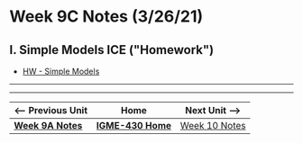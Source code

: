 # Week 9C Notes (3/26/21)

## I. Simple Models ICE ("Homework")

- [HW - Simple Models](../hw-notes/HW-simple-models-HW.md)




<hr><hr>

| <-- Previous Unit | Home | Next Unit -->
| --- | --- | --- 
| [**Week 9A Notes**](9A.md)   |  [**IGME-430 Home**](../README.md) | [Week 10 Notes](10.md)

